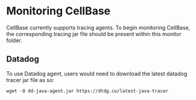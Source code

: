 # Monitoring CellBase

CellBase currently supports tracing agents. To begin monitoring CellBase, the corresponding tracing jar file should be present within this monitor folder.

## Datadog

To use Datadog agent, users would need to download the latest datadog tracer jar file as so:

```shell script
wget -O dd-java-agent.jar https://dtdg.co/latest-java-tracer
```
